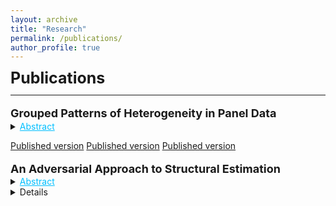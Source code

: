 ```yaml
---
layout: archive
title: "Research"
permalink: /publications/
author_profile: true
---
```



**<span style="font-size: 25px; line-height: 1;">Publications </span>** 

---
<p style="font-size: 18px; margin-bottom: 1.5px; font-weight: bold;">Grouped Patterns of Heterogeneity in Panel Data</p>

<details>
  <summary><span style="color: #00BFFF; text-decoration:underline; font-size: 14px; margin-bottom: 2px;">Abstract</span></summary>
  <p style="font-size: 14px;">This paper introduces time-varying grouped patterns of heterogeneity in linear panel data models. A distinctive feature of our approach is that group membership is left unrestricted. We estimate the parameters of the model using a “grouped fixed-effects” estimator that minimizes a least squares criterion with respect to all possible groupings of the cross-sectional units. Recent advances in the clustering literature allow for fast and efficient computation. We provide conditions under which our estimator is consistent as both dimensions of the panel tend to infinity, and we develop inference methods. Finally, we allow for grouped patterns of unobserved heterogeneity in the study of the link between income and democracy across countries.</p>
</details>

[Published version](https://www.jstor.org/stable/43616962) [Published version](https://www.jstor.org/stable/43616962) [Published version](https://www.jstor.org/stable/43616962)


<p style="font-size: 18px; margin-bottom: 1.5px; font-weight: bold;">An Adversarial Approach to Structural Estimation</p>


<details>
  <summary><span style="color: #00BFFF; text-decoration:underline; font-size: 14px; margin-bottom: 2px;">Abstract</span></summary>
  <p style="font-size: 14px;">We propose a new simulation-based estimation method, adversarial estimation, for structural models. The estimator is formulated as the solution to a minimax problem between a generator (which generates simulated observations using the structural model) and a discriminator (which classifies whether an observation is simulated). The discriminator maximizes the accuracy of its
classification while the generator minimizes it. We show that, with a sufficiently
rich discriminator, the adversarial estimator attains parametric efficiency under correct specification and the parametric rate under misspecification. We advocate the use of a neural network as a discriminator that can exploit adaptivity properties and attain fast rates of convergence. We apply our method to the elderly’s saving decision model and show that our estimator uncovers the bequest motive as an important source of saving across the wealth distribution, not only for the rich.</p>
</details>

<details>
  <summary>Details</summary>
  - [Link 2](https://www.example.com)
  - [Link 3](https://www.example.com)
  <summary><a href="https://www.google.com/">Abstract</a></summary>
</details>
